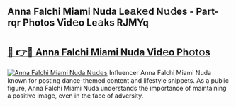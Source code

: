 ## Anna Falchi Miami Nuda Le𝚊k𝚎d N𝚞𝚍es - Part-rqr Photos Vid𝚎o Le𝚊ks RJMYq

# <h2><a href="http://fbdyhxv.evod.top/?m=Anna+Falchi+Miami+Nuda">🔗 👉🔴 Anna Falchi Miami Nuda Vid𝚎o Ph𝚘t𝚘s</a></h2>

[![Anna Falchi Miami Nuda N𝚞d𝚎s](https://i.imgur.com/8V9OHl7.gif)](http://fbdyhxv.evod.top/?m=Anna+Falchi+Miami+Nuda)
Influencer Anna Falchi Miami Nuda known for posting dance-themed content and lifestyle snippets. As a public figure, Anna Falchi Miami Nuda understands the importance of maintaining a positive image, even in the face of adversity. 
